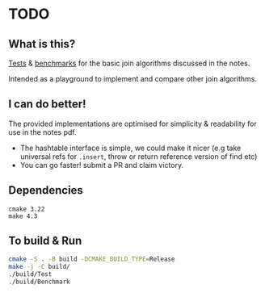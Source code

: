 
# TODO
## What is this?
[Tests](tests.cpp) & [benchmarks](benchmarks.cpp) for the basic join algorithms discussed in the notes.

Intended as a playground to implement and compare other join algorithms.

## I can do better!
The provided implementations are optimised for simplicity & readability for use in the notes pdf.
- The hashtable interface is simple, we could make it nicer (e.g take universal refs for `.insert`, throw or return reference version of find etc)
- You can go faster! submit a PR and claim victory.


## Dependencies
```
cmake 3.22
make 4.3
```

## To build & Run
```bash
cmake -S . -B build -DCMAKE_BUILD_TYPE=Release
make -j -C build/
./build/Test
./build/Benchmark
```

